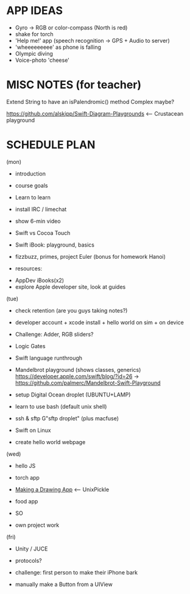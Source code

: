 

# APP IDEAS

* Gyro -> RGB or color-compass (North is red)
* shake for torch
* 'Help me!' app (speech recognition -> GPS + Audio to server)
* 'wheeeeeeeee' as phone is falling
* Olympic diving 
* Voice-photo 'cheese'


# MISC NOTES (for teacher)

Extend String to have an isPalendromic() method
Complex maybe?

https://github.com/alskipp/Swift-Diagram-Playgrounds <-- Crustacean playground


# SCHEDULE PLAN

(mon)
- introduction
- course goals
- Learn to learn
- install IRC / limechat
- show 6-min video

- Swift vs Cocoa Touch
- Swift iBook: playground, basics
- fizzbuzz, primes, project Euler (bonus for homework Hanoi)
- resources: 
+ AppDev iBooks(x2)
+ explore Apple developer site, look at guides

(tue)
- check retention (are you guys taking notes?)
- developer account + xcode install + hello world on sim + on device
- Challenge: Adder, RGB sliders?
- Logic Gates
- Swift language runthrough
- Mandelbrot playground (shows classes, generics)
https://developer.apple.com/swift/blog/?id=26 -> https://github.com/palmerc/Mandelbrot-Swift-Playground

- setup Digital Ocean droplet (UBUNTU+LAMP)
- learn to use bash (default unix shell)
- ssh & sftp G"sftp droplet" (plus macfuse)
- Swift on Linux
- create hello world webpage

(wed)
- hello JS
- torch app
- [Making a Drawing App](https://www.youtube.com/watch?v=8KV1o9hPF5E&list=PL3XtGMELeTxzCJy253XQA7JjZyaDXKQzL&index=6) <-- UnixPickle

- food app
- SO
- own project work

(fri)
- Unity / JUCE


- protocols?
- challenge: first person to make their iPhone bark
- manually make a Button from a UIView

